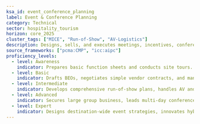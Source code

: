 ```yaml
---
ksa_id: event_conference_planning
label: Event & Conference Planning
category: Technical
sector: hospitality_tourism
horizon: core_2025
cluster_tags: ["MICE", "Run-of-Show", "AV-Logistics"]
description: Designs, sells, and executes meetings, incentives, conferences, and exhibitions (MICE) while coordinating vendors, budgets, and post-event evaluations.
source_frameworks: ["pcma:CMP", "icc:aipc"]
proficiency_levels:
  - level: Awareness
    indicator: Prepares basic function sheets and conducts site tours.
  - level: Basic
    indicator: Drafts BEOs, negotiates simple vendor contracts, and manages on-site setups.
  - level: Intermediate
    indicator: Develops comprehensive run-of-show plans, handles AV and F&B logistics, and monitors budget adherence.
  - level: Advanced
    indicator: Secures large group business, leads multi-day conferences, and deploys event-tech platforms.
  - level: Expert
    indicator: Designs destination-wide event strategies, innovates hybrid formats, and measures economic impact.
---
```

